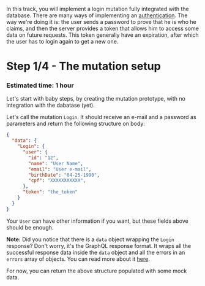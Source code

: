 In this track, you will implement a login mutation fully integrated with the database. There are many ways of implementing an [authentication](https://en.wikipedia.org/wiki/Authentication_server). The way we're doing it is: the user sends a password to prove that he is who he claims, and then the server provides a token that allows him to access some data on future requests. This token generally have an expiration, after which the user has to login again to get a new one. 

# Step 1/4 - The mutation setup
### Estimated time: 1 hour

Let's start with baby steps, by creating the mutation prototype, with no integration with the dabatase (yet).

Let's call the mutation `Login`. It should receive an e-mail and a password as parameters and return the following structure on body:

```json
{
  "data": {
    "Login": {
      "user": {
        "id": "12",
        "name": "User Name",
        "email": "User e-mail",
        "birthDate": "04-25-1990",
        "cpf": "XXXXXXXXXXX",
      },
      "token": "the_token"
    }
  } 
}
```

Your `User` can have other information if you want, but these fields above should be enough.

**Note:** Did you notice that there is a `data` object wrapping the `Login` response? Don't worry, it's the GraphQL response format. It wraps all the successful response data inside the `data` object and all the errors in an `errors` array of objects. You can read more about it [here](https://github.com/graphql/graphql-spec/blob/master/spec/Section%207%20--%20Response.md#data).

For now, you can return the above structure populated with some mock data.
